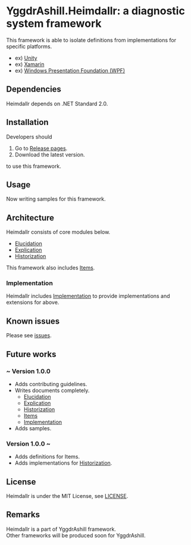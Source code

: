 # YggdrAshill.Heimdallr: a diagnostic system framework

This framework is able to isolate definitions from implementations for specific platforms.

- ex) [Unity](https://unity.com/ja)
- ex) [Xamarin](https://docs.microsoft.com/ja-jp/xamarin/get-started/what-is-xamarin)
- ex) [Windows Presentation Foundation (WPF)](https://docs.microsoft.com/ja-jp/visualstudio/designers/getting-started-with-wpf?view=vs-2019)

<!-- ## Specifications

Now writing...

### Normal scenarios

Now writing...

### Abnormal scenarios

Now writing... -->

## Dependencies

Heimdallr depends on .NET Standard 2.0.

## Installation

Developers should

1. Go to [Release pages](https://github.com/do-i-know-it/YggdrAshill.Heimdallr/releases).
1. Download the latest version.

to use this framework.

## Usage

Now writing samples for this framework.

## Architecture

Heimdallr consists of core modules below.

- [Elucidation](./Documentation/Elucidation.md)
- [Explication](./Documentation/Explication.md)
- [Historization](./Documentation/Historization.md)

This framework also includes [Items](./Documentation/Items.md).

### Implementation

Heimdallr includes [Implementation](./Documentation/Implementation.md) to provide implementations and extensions for above.

## Known issues

Please see [issues](https://github.com/do-i-know-it/YggdrAshill.Heimdallr/issues).

## Future works

### ~ Version 1.0.0

- Adds contributing guidelines.
- Writes documents completely.
  - [Elucidation](./Documentation/Elucidation.md)
  - [Explication](./Documentation/Explication.md)
  - [Historization](./Documentation/Historization.md)
  - [Items](./Documentation/Items.md)
  - [Implementation](./Documentation/Implementation.md)
- Adds samples.

### Version 1.0.0 ~

- Adds definitions for Items.
- Adds implementations for [Historization](./Documentation/Historization.md).

## License

Heimdallr is under the MIT License, see [LICENSE](./LICENSE.txt).

## Remarks

Heimdallr is a part of YggdrAshill framework.  
Other frameworks will be produced soon for YggdrAshill.
